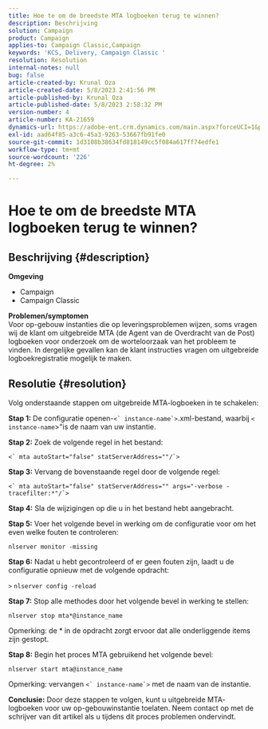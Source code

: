 ```yaml
---
title: Hoe te om de breedste MTA logboeken terug te winnen?
description: Beschrijving
solution: Campaign
product: Campaign
applies-to: Campaign Classic,Campaign
keywords: 'KCS, Delivery, Campaign Classic '
resolution: Resolution
internal-notes: null
bug: false
article-created-by: Krunal Oza
article-created-date: 5/8/2023 2:41:56 PM
article-published-by: Krunal Oza
article-published-date: 5/8/2023 2:58:32 PM
version-number: 4
article-number: KA-21659
dynamics-url: https://adobe-ent.crm.dynamics.com/main.aspx?forceUCI=1&pagetype=entityrecord&etn=knowledgearticle&id=96c23f76-aeed-ed11-8849-6045bd006268
exl-id: aad64f85-a3c6-45a3-9263-53667fb91fe0
source-git-commit: 1d3108b38634fd818149cc5f084a617ff74edfe1
workflow-type: tm+mt
source-wordcount: '226'
ht-degree: 2%

---
```


# Hoe te om de breedste MTA logboeken terug te winnen?

## Beschrijving {#description}

<b>Omgeving</b>
- Campaign
- Campaign Classic



<b>Problemen/symptomen</b><br>Voor op-gebouw instanties die op leveringsproblemen wijzen, soms vragen wij de klant om uitgebreide MTA (de Agent van de Overdracht van de Post) logboeken voor onderzoek om de worteloorzaak van het probleem te vinden. In dergelijke gevallen kan de klant instructies vragen om uitgebreide logboekregistratie mogelijk te maken.
 

## Resolutie {#resolution}


Volg onderstaande stappen om uitgebreide MTA-logboeken in te schakelen:

<b>Stap 1:</b>
De configuratie openen-``<` instance-name`>``.xml-bestand, waarbij `<` `instance-name`>&quot;is de naam van uw instantie.

<b>Stap 2:</b>
Zoek de volgende regel in het bestand:

``<` mta autoStart="false" statServerAddress=""/`>``

<b>Stap 3:</b>
Vervang de bovenstaande regel door de volgende regel:

``<` mta autoStart="false" statServerAddress="" args="-verbose -tracefilter:*"/`>``

<b>Stap 4:</b>
Sla de wijzigingen op die u in het bestand hebt aangebracht.

<b>Stap 5:</b>
Voer het volgende bevel in werking om de configuratie voor om het even welke fouten te controleren:

`nlserver monitor -missing`

<b>Stap 6:</b>
Nadat u hebt gecontroleerd of er geen fouten zijn, laadt u de configuratie opnieuw met de volgende opdracht:

`>` `nlserver config -reload`

<b>Stap 7:</b>
Stop alle methodes door het volgende bevel in werking te stellen:

`nlserver stop mta*@instance_name`

Opmerking: de \* in de opdracht zorgt ervoor dat alle onderliggende items zijn gestopt.

<b>Stap 8:</b>
Begin het proces MTA gebruikend het volgende bevel:

`nlserver start mta@instance_name`

Opmerking: vervangen ``<` instance-name`>`` met de naam van de instantie.

<b>Conclusie:</b>
Door deze stappen te volgen, kunt u uitgebreide MTA- logboeken voor uw op-gebouwinstantie toelaten. Neem contact op met de schrijver van dit artikel als u tijdens dit proces problemen ondervindt.
